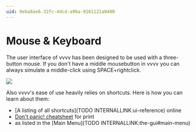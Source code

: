 ```yaml
---
uid: 0eba8ae6-32fc-4dcd-a96a-9161121a0480
---
```


# Mouse & Keyboard




The user interface of vvvv has been designed to be used with a three-button mouse. If you don't have a middle mousebutton in vvvv you can always simulate a middle-click using SPACE+rightclick.  





![](~/img/vvvv_shortcut_2.png "")   


Also vvvv's ease of use heavily relies on shortcuts. Here is how you can learn about them:   

* [A listing of all shortcuts](TODO INTERNALLINK:ui-reference) online  
* <a href="https://vvvv.org/contribution/dont-panic-the-noobs-guide-to-vvvv" class="extURL contribution" target="_blank">Don't panic! cheatsheet</a> for print  
* as listed in the [Main Menu](TODO INTERNALLINK:the-gui#main-menu)  





